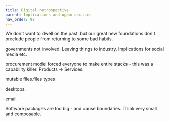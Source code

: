 ```yaml
---
title: Digital retrospective
parent: Implications and opportunities
nav_order: 98
---
```


We don't want to dwell on the past, but our great new foundations don't preclude people from returning to some bad habits.


governments not involved.  Leaving things to industry.  Implications for social media etc.

procurement model forced everyone to make entire stacks - this was a capability killer.  Products -> Services.

mutable files.files types 

desktops.

email.

Software packages are too big - and cause boundaries. Think very small and composable.





